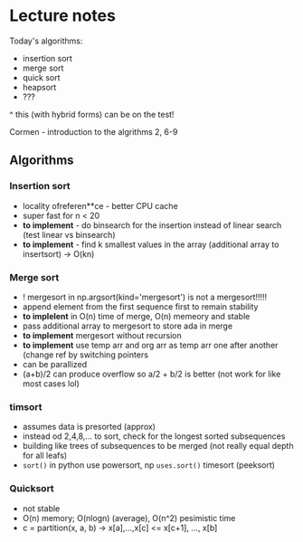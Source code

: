 # Lecture notes

Today's algorithms:

* insertion sort
* merge sort
* quick sort
* heapsort
* ???

^ this (with hybrid forms) can be on the test!

Cormen - introduction to the algrithms 2, 6-9

## Algorithms

### Insertion sort

* locality ofreferen**ce - better CPU cache
* super fast for n < 20
* **to implement** - do binsearch for the insertion instead of linear search (test linear vs binsearch)
* **to implement** - find k smallest values in the array (additional array to insertsort) -> O(kn)

### Merge sort

* ! mergesort in np.argsort(kind='mergesort') is not a mergesort!!!!!
* append element from the first sequence first to remain stability
* **to implelent** in O(n) time of merge, O(n) memeory and stable
* pass additional array to mergesort to store ada in merge
* **to implement** mergesort without recursion
* **to implement** use temp arr and org arr as temp arr one after another (change ref by switching pointers
* can be parallized
* (a+b)/2 can produce overflow so a/2 + b/2 is better (not work for like most cases lol)

### timsort

* assumes data is presorted (approx)
* instead od 2,4,8,... to sort, check for the longest sorted subsequences
* building like trees of subsequences to be merged (not really equal depth for all leafs)
* `sort()` in python use powersort, np `uses.sort()` timesort (peeksort)

### Quicksort

* not stable
* O(n) memory; O(nlogn) (average), O(n^2) pesimistic time
* c = partition(x, a, b) -> x[a],...,x[c] <= x[c+1], ..., x[b]
